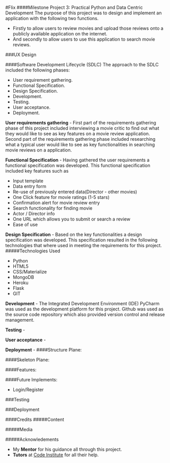 #Flix
####Milestone Project 3: Practical Python and Data Centric Development
The purpose of this project was to design and implement an application with the following two functions. 
* Firstly to allow users to review movies and upload those reviews onto a publicly available application on the internet.
* And secondly to allow users to use this application to search movie reviews.

 
###UX Design

####Software Development Lifecycle (SDLC)
The approach to the SDLC included the following phases:
* User requirement gathering.
* Functional Specification.
* Design Specification.
* Development.
* Testing.
* User acceptance.
* Deployment.

**User requirements gathering** - First part of the requirements gathering phase of this project included interviewing a movie critic
to find out what they would like to see as key features on a movie review application. Second part of the requirements gathering 
phase included researching what a typical user would like to see as key functionalities in searching movie reviews on a 
application.

**Functional Specification** - Having gathered the user requirements a functional specification was developed.
This functional specification included key features such as 
* Input template
* Data entry form
* Re-use of previously entered data(Director - other movies)
* One Click feature for movie ratings (1-5 stars)
* Confirmation alert for movie review entry
* Search functionality for finding movie
* Actor / Director info
* One URL which allows you to submit or search a review
* Ease of use
 

**Design Specification** - Based on the key functionalities a design specification
was developed. This specification resulted in the following technologies that where used 
in meeting the requirements for this project.  
#####Technologies Used
* Python
* HTML5
* CSS/Materialize
* MongoDB
* Heroku
* Flask
* GIT

**Development** - The Integrated Development Environment (IDE) PyCharm was used as the development platform for this project.
Github was used as the source code repository which also provided version control and release management.    
 
**Testing** -
 
**User acceptance** - 
 
**Deployment** - 
####Structure Plane:

####Skeleton Plane:

####Features:

####Future Implements:
* Login/Register 


###Testing

###Deployment


####Credits
#####Content

#####Media

#####Acknowledements
* My **Mentor** for his guidance all through this project.
* **Tutors** at [Code Institute]() for all their help.